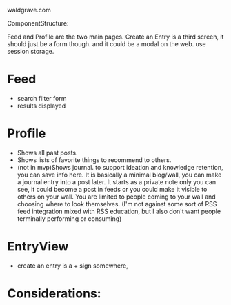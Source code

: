 waldgrave.com

ComponentStructure:

Feed and Profile are the two main pages. Create an Entry is a third screen, it should just be a form though. and it could be a modal on the web. use session storage.

# Feed

- search filter form
- results displayed

# Profile

- Shows all past posts.
- Shows lists of favorite things to recommend to others.
- (not in mvp)Shows journal. to support ideation and knowledge retention, you can save info here. It is basically a minimal blog/wall, you can make a journal entry into a post later. It starts as a private note only you can see, it could become a post in feeds or you could make it visible to others on your wall. You are limited to people coming to your wall and choosing where to look themselves. (I'm not against some sort of RSS feed integration mixed with RSS education, but I also don't want people terminally performing or consuming)

# EntryView

- create an entry is a + sign somewhere,

# Considerations:

